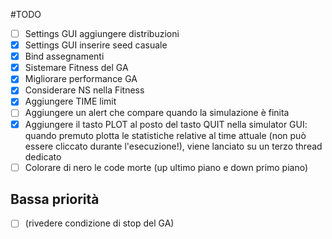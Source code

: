 #TODO

- [ ] Settings GUI aggiungere distribuzioni
- [x] Settings GUI inserire seed casuale
- [x] Bind assegnamenti
- [x] Sistemare Fitness del GA
- [x] Migliorare performance GA
- [x] Considerare NS nella Fitness
- [x] Aggiungere TIME limit
- [ ] Aggiungere un alert che compare quando la simulazione è finita
- [x] Aggiungere il tasto PLOT al posto del tasto QUIT nella simulator GUI: quando premuto plotta le statistiche relative al time attuale (non può essere cliccato durante l'esecuzione!), viene lanciato su un terzo thread dedicato
- [ ] Colorare di nero le code morte (up ultimo piano e down primo piano)

## Bassa priorità
- [ ] (rivedere condizione di stop del GA)